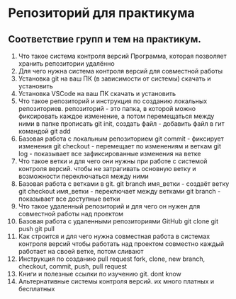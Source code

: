 # Репозиторий для практикума
## Соответствие групп и тем на практикум.

1. Что такое система контроля версий
Программа, которая позволяет хранить репозитории удалённо
2. Для чего нужна система контроля версий
для совместной работы
3. Установка git на ваш ПК (в зависимости от системы)
скачать и установить
4. Установка VSCode на ваш ПК
скачать и установить
5. Что такое репозиторий и инструкция по созданию локальных репозиториев.
репозиторий - это папка, в которой можно фиксировать каждое изменение, а потом перемещаться между ними
в папке прописать git init, создать файл - добавить файл в гит командой git add
6. Базовая работа с локальным репозиторием
git commit - фиксирует изменения
git checkout - перемещает по изменениям и веткам
git log - показывает все зафиксированные изменения на ветке
7. Что такое ветки и для чего они нужны при работе с системой контроля версий.
чтобы не затрагивать основную ветку и возможности переключаться между ними
8. Базовая работа с ветками в git.
git branch имя_ветки - создаёт ветку
git checkout имя_ветки - переключает между ветками
git branch - показывает все доступные ветки
9. Что такое удаленный репозиторий и для чего он нужен
для совместной работы над проектом
10. Базовая работа с удаленными репозиториями GitHub
git clone
git push
git pull
11. Как строится и для чего нужна совместная работа в системах контроля версий
чтобы работать над проектом совместно
каждый работает на своей ветке, потом сливают
12. Инструкция по созданию pull request
fork, clone, new branch, checkout, commit, push, pull request
13. Книги и полезные ссылки по изучению git.
dont know
14. Альтернативные системы контроля версий.
их много платных и бесплатных
